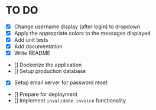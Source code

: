# TO DO

- [x] Change username display (after login) to dropdown
- [x] Apply the appropriate colors to the messages displayed
- [x] Add unit tests
- [x] Add documentation
- [x] Write README
- [] Dockerize the application
- [] Setup production database
- [x] Setup email server for password reset
- [] Prepare for deployment
- [] Implement `invalidate invoice` functionality